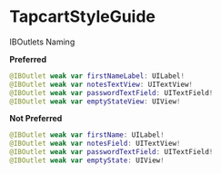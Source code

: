 # TapcartStyleGuide

IBOutlets Naming 

**Preferred**
```swift
@IBOutlet weak var firstNameLabel: UILabel!
@IBOutlet weak var notesTextView: UITextView!
@IBOutlet weak var passwordTextField: UITextField!
@IBOutlet weak var emptyStateView: UIView!
```

**Not Preferred**
```swift
@IBOutlet weak var firstName: UILabel!
@IBOutlet weak var notesField: UITextView!
@IBOutlet weak var passwordTextField: UITextField!
@IBOutlet weak var emptyState: UIView!


